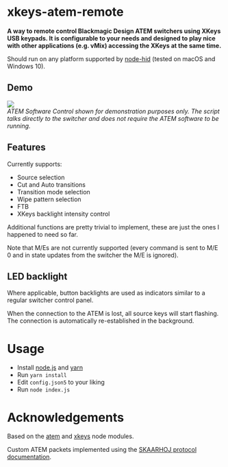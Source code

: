# xkeys-atem-remote

**A way to remote control Blackmagic Design ATEM switchers using XKeys USB keypads.
It is configurable to your needs and designed to play nice with other applications (e.g. vMix) accessing the XKeys at the same time.**

Should run on any platform supported by [node-hid](https://github.com/node-hid/node-hid) (tested on macOS and Windows 10).

## Demo

[![](http://img.youtube.com/vi/EDOVnH0-Fw4/0.jpg)](http://www.youtube.com/watch?v=EDOVnH0-Fw4 "Demo Video")<br>
*ATEM Software Control shown for demonstration purposes only. The script talks directly to the switcher and does not require the ATEM software to be running.*

## Features

Currently supports:
* Source selection
* Cut and Auto transitions
* Transition mode selection
* Wipe pattern selection
* FTB
* XKeys backlight intensity control

Additional functions are pretty trivial to implement, these are just the ones I happened to need so far.

Note that M/Es are not currently supported (every command is sent to M/E 0 and in state updates from the switcher the M/E is ignored).

## LED backlight

Where applicable, button backlights are used as indicators similar to a regular switcher control panel.

When the connection to the ATEM is lost, all source keys will start flashing. The connection is automatically re-established in the background.

# Usage

* Install [node.js](https://nodejs.org/) and [yarn](https://classic.yarnpkg.com/en/docs/install/)
* Run `yarn install`
* Edit `config.json5` to your liking
* Run `node index.js`

# Acknowledgements

Based on the [atem](https://github.com/Dev1an/Atem) and [xkeys](https://github.com/SuperFlyTV/xkeys) node modules.

Custom ATEM packets implemented using the [SKAARHOJ protocol documentation](https://www.skaarhoj.com/fileadmin/BMDPROTOCOL.html).
